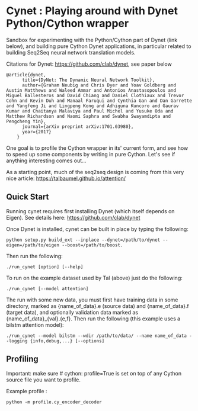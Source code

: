 Cynet : Playing around with Dynet Python/Cython wrapper 
==================

Sandbox for experimenting with the Python/Cython part of Dynet (link below), and building
pure Cython Dynet applications, in particular related to building
Seq2Seq neural network translation models.

Citations for Dynet: https://github.com/clab/dynet, see paper below

```
@article{dynet,
      title={DyNet: The Dynamic Neural Network Toolkit},
      author={Graham Neubig and Chris Dyer and Yoav Goldberg and Austin Matthews and Waleed Ammar and Antonios Anastasopoulos and Miguel Ballesteros and David Chiang and Daniel Clothiaux and Trevor Cohn and Kevin Duh and Manaal Faruqui and Cynthia Gan and Dan Garrette and Yangfeng Ji and Lingpeng Kong and Adhiguna Kuncoro and Gaurav Kumar and Chaitanya Malaviya and Paul Michel and Yusuke Oda and Matthew Richardson and Naomi Saphra and Swabha Swayamdipta and Pengcheng Yin},
      journal={arXiv preprint arXiv:1701.03980},
      year={2017}
    }
```

One goal is to profile the Cython wrapper in its' current form, and
see how to speed up some components by writing in pure Cython. Let's
see if anything interesting comes out...

As a starting point, much of the seq2seq design is coming from this
very nice article: https://talbaumel.github.io/attention/

Quick Start 
-----------------

Running cynet requires first installing Dynet (which itself depends on
Eigen). See details here: https://github.com/clab/dynet

Once Dynet is installed, cynet can be built in place by typing the following:

    python setup.py build_ext --inplace --dynet=/path/to/dynet --eigen=/path/to/eigen --boost=/path/to/boost. 

Then run the following:

    ./run_cynet [option] [--help]

To run on the example dataset used by Tal (above) just do the
following:

    ./run_cynet [--model attention]

The run with some new data, you must first have training data in some
directory, marked as {name\_of\_data}.e (source data) and
{name_of\_data}.f (target data), and optionally validation data
marked as {name\_of\_data}\_{val}.{e,f}. Then run the following (this
example uses a bilstm attention model):

    ./run_cynet --model bilstm --wdir /path/to/data/ --name name_of_data --logging {info,debug,...} [--options]

Profiling
-----------------

Important: make sure # cython: profile=True is set on top of any
Cython source file you want to profile.

Example profile :

    python -m profile.cy_encoder_decoder

